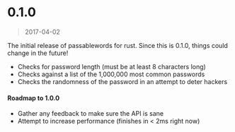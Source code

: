 # 0.1.0
> 2017-04-02

The initial release of passablewords for rust. Since this is 0.1.0, things could
change in the future!

- Checks for password length (must be at least 8 characters long)
- Checks against a list of the 1,000,000 most common passwords
- Checks the randomness of the password in an attempt to deter hackers

#### Roadmap to 1.0.0
- Gather any feedback to make sure the API is sane
- Attempt to increase performance (finishes in < 2ms right now)
